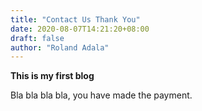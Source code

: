 ```yaml
---
title: "Contact Us Thank You"
date: 2020-08-07T14:21:20+08:00
draft: false
author: "Roland Adala"
---
```


**This is my first blog**

Bla bla bla bla, you have made the payment.